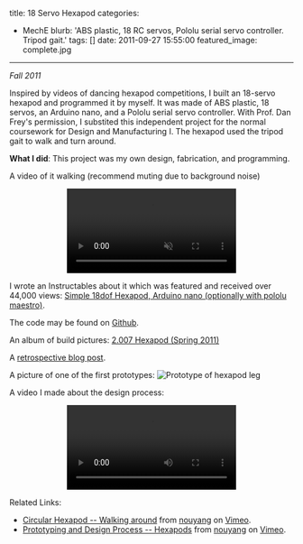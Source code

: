 title: 18 Servo Hexapod
categories:
  - MechE
blurb: 'ABS plastic, 18 RC servos, Pololu serial servo controller. Tripod gait.'
tags: []
date: 2011-09-27 15:55:00
featured_image: complete.jpg
---

*Fall 2011*


Inspired by videos of dancing hexapod competitions, I built an 18-servo hexapod and programmed it by myself. It was made of ABS plastic, 18 servos, an Arduino nano, and a Pololu serial servo controller. With Prof. Dan Frey's permission, I substited this independent project for the normal coursework for Design and Manufacturing I. The hexapod used the tripod gait to walk and turn around.

**What I did**: This project was my own design, fabrication, and programming.

A video of it walking (recommend muting due to background noise)
<center>
<video id="Tripod gait" controls autoplay muted loop>
  <source src="tripod_gait.webm" type="video/webm">
  Your browser does not support the video HTML5 tag.
</video> 
</center>

I wrote an Instructables about it which was featured and received over 44,000 views: [Simple 18dof Hexapod, Arduino nano (optionally with pololu maestro)](http://www.instructables.com/id/Simple-18dof-Hexapod-Arduino-nano-optionally-wit/).

The code may be found on [Github](https://github.com/nouyang/18-servo-hexapod).

An album of build pictures: [2.007 Hexapod (Spring 2011)](https://picasaweb.google.com/113942194695013581888/2007HexapodSpring2011)

A [retrospective blog post](http://orangenarwhals.blogspot.com/2011/05/dreaming-of-dancing-hexapods-2007.html).

A picture of one of the first prototypes:
![Prototype of hexapod leg](leg_prototype.jpg)

A video I made about the design process:
<center>
<video id ="Hexapod Design" controls>
  <source src="design_of_hexapods.webm" type="video/webm">
  Your browser does not support the video HTML5 tag.
</video> 
</center>

Related Links:
- <a href="https://vimeo.com/264710615">Circular Hexapod -- Walking around</a> from <a href="https://vimeo.com/user83975514">nouyang</a> on <a href="https://vimeo.com">Vimeo</a>.
- <a href="https://vimeo.com/264710567">Prototyping and Design Process -- Hexapods</a> from <a href="https://vimeo.com/user83975514">nouyang</a> on <a href="https://vimeo.com">Vimeo</a>.
